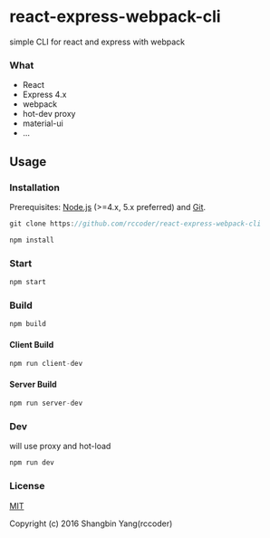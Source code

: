 #  react-express-webpack-cli

simple CLI for react and express with webpack

###  What

* React
* Express 4.x
* webpack
* hot-dev proxy
* material-ui
* ...

## Usage

### Installation

Prerequisites: [Node.js](https://nodejs.org/en/) (>=4.x, 5.x preferred) and [Git](https://git-scm.com/).

```javascript
git clone https://github.com/rccoder/react-express-webpack-cli

npm install
```

### Start

``` javascript
npm start
```

### Build

``` javascript
npm build
```

#### Client Build

```javascript
npm run client-dev
```

#### Server Build

``` javascript
npm run server-dev
```

### Dev

will use proxy and hot-load

``` javascript
npm run dev
```

 ### License

[MIT](http://opensource.org/licenses/MIT)

Copyright (c) 2016 Shangbin Yang(rccoder)

